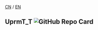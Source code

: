 [CN](README.md) / [EN](README_EN.md)
## UprmT_T ![GitHub Repo Card](https://opengraph.githubassets.com/1/GQFth/UprmT_T)
